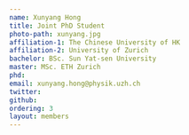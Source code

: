 ```yaml
---
name: Xunyang Hong
title: Joint PhD Student
photo-path: xunyang.jpg
affiliation-1: The Chinese University of HK
affiliation-2: University of Zurich
bachelor: BSc. Sun Yat-sen University
master: MSc. ETH Zurich
phd:  
email: xunyang.hong@physik.uzh.ch
twitter: 
github: 
ordering: 3
layout: members
---
```


